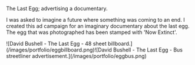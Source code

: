 The Last Egg; advertising a documentary.

I was asked to imagine a future where something was coming to an end. I created this ad campaign for an imaginary documentary about the last egg. The egg that was photographed has been stamped with 'Now Extinct'.

<p class="post__image">![David Bushell - The Last Egg - 48 sheet billboard.](/images/portfolio/eggbillboard.png)![David Bushell - The Last Egg - Bus streetliner advertisement.](/images/portfolio/eggbus.png)</p>
